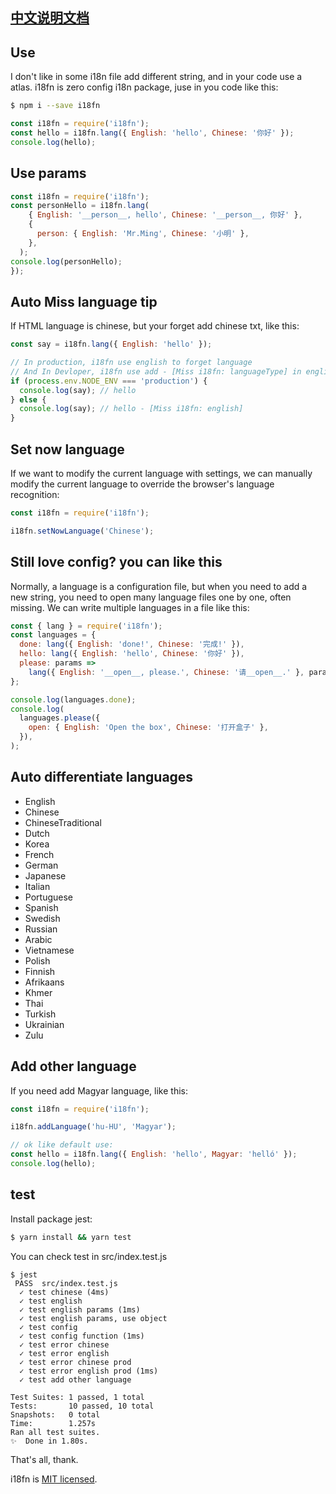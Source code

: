 ## [中文说明文档](./README-CN.md)

## Use

I don't like in some i18n file add different string, and in your code use a atlas.
i18fn is zero config i18n package, juse in you code like this:

```sh
$ npm i --save i18fn
```

```js
const i18fn = require('i18fn');
const hello = i18fn.lang({ English: 'hello', Chinese: '你好' });
console.log(hello);
```

## Use params

```js
const i18fn = require('i18fn');
const personHello = i18fn.lang(
    { English: '__person__, hello', Chinese: '__person__, 你好' },
    {
      person: { English: 'Mr.Ming', Chinese: '小明' },
    },
  );
console.log(personHello);
});
```

## Auto Miss language tip

If HTML language is chinese, but your forget add chinese txt, like this:

```js
const say = i18fn.lang({ English: 'hello' });

// In production, i18fn use english to forget language
// And In Devloper, i18fn use add - [Miss i18fn: languageType] in english
if (process.env.NODE_ENV === 'production') {
  console.log(say); // hello
} else {
  console.log(say); // hello - [Miss i18fn: english]
}
```

## Set now language

If we want to modify the current language with settings, we can manually modify the current language to override the browser's language recognition:

```js
const i18fn = require('i18fn');

i18fn.setNowLanguage('Chinese');
```

## Still love config? you can like this

Normally, a language is a configuration file, but when you need to add a new string, you need to open many language files one by one, often missing. We can write multiple languages in a file like this:

```js
const { lang } = require('i18fn');
const languages = {
  done: lang({ English: 'done!', Chinese: '完成!' }),
  hello: lang({ English: 'hello', Chinese: '你好' }),
  please: params =>
    lang({ English: '__open__, please.', Chinese: '请__open__.' }, params),
};

console.log(languages.done);
console.log(
  languages.please({
    open: { English: 'Open the box', Chinese: '打开盒子' },
  }),
);
```

## Auto differentiate languages

- English
- Chinese
- ChineseTraditional
- Dutch
- Korea
- French
- German
- Japanese
- Italian
- Portuguese
- Spanish
- Swedish
- Russian
- Arabic
- Vietnamese
- Polish
- Finnish
- Afrikaans
- Khmer
- Thai
- Turkish
- Ukrainian
- Zulu

## Add other language

If you need add Magyar language, like this:

```js
const i18fn = require('i18fn');

i18fn.addLanguage('hu-HU', 'Magyar');

// ok like default use:
const hello = i18fn.lang({ English: 'hello', Magyar: 'helló' });
console.log(hello);
```

## test

Install package jest:

```sh
$ yarn install && yarn test
```

You can check test in src/index.test.js

```
$ jest
 PASS  src/index.test.js
  ✓ test chinese (4ms)
  ✓ test english
  ✓ test english params (1ms)
  ✓ test english params, use object
  ✓ test config
  ✓ test config function (1ms)
  ✓ test error chinese
  ✓ test error english
  ✓ test error chinese prod
  ✓ test error english prod (1ms)
  ✓ test add other language

Test Suites: 1 passed, 1 total
Tests:       10 passed, 10 total
Snapshots:   0 total
Time:        1.257s
Ran all test suites.
✨  Done in 1.80s.
```

That's all, thank.

i18fn is [MIT licensed](./LICENSE).
